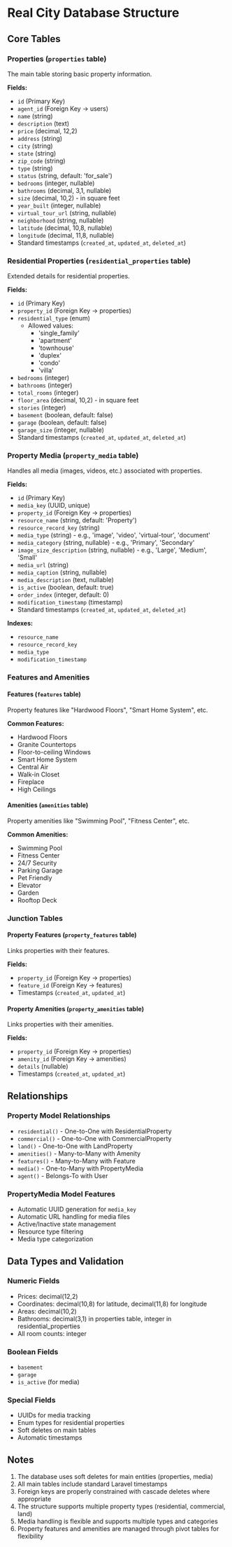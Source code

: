 # Real City Database Structure

## Core Tables

### Properties (`properties` table)
The main table storing basic property information.

**Fields:**
- `id` (Primary Key)
- `agent_id` (Foreign Key → users)
- `name` (string)
- `description` (text)
- `price` (decimal, 12,2)
- `address` (string)
- `city` (string)
- `state` (string)
- `zip_code` (string)
- `type` (string)
- `status` (string, default: 'for_sale')
- `bedrooms` (integer, nullable)
- `bathrooms` (decimal, 3,1, nullable)
- `size` (decimal, 10,2) - in square feet
- `year_built` (integer, nullable)
- `virtual_tour_url` (string, nullable)
- `neighborhood` (string, nullable)
- `latitude` (decimal, 10,8, nullable)
- `longitude` (decimal, 11,8, nullable)
- Standard timestamps (`created_at`, `updated_at`, `deleted_at`)

### Residential Properties (`residential_properties` table)
Extended details for residential properties.

**Fields:**
- `id` (Primary Key)
- `property_id` (Foreign Key → properties)
- `residential_type` (enum)
  - Allowed values: 
    - 'single_family'
    - 'apartment'
    - 'townhouse'
    - 'duplex'
    - 'condo'
    - 'villa'
- `bedrooms` (integer)
- `bathrooms` (integer)
- `total_rooms` (integer)
- `floor_area` (decimal, 10,2) - in square feet
- `stories` (integer)
- `basement` (boolean, default: false)
- `garage` (boolean, default: false)
- `garage_size` (integer, nullable)
- Standard timestamps (`created_at`, `updated_at`, `deleted_at`)

### Property Media (`property_media` table)
Handles all media (images, videos, etc.) associated with properties.

**Fields:**
- `id` (Primary Key)
- `media_key` (UUID, unique)
- `property_id` (Foreign Key → properties)
- `resource_name` (string, default: 'Property')
- `resource_record_key` (string)
- `media_type` (string) - e.g., 'image', 'video', 'virtual-tour', 'document'
- `media_category` (string, nullable) - e.g., 'Primary', 'Secondary'
- `image_size_description` (string, nullable) - e.g., 'Large', 'Medium', 'Small'
- `media_url` (string)
- `media_caption` (string, nullable)
- `media_description` (text, nullable)
- `is_active` (boolean, default: true)
- `order_index` (integer, default: 0)
- `modification_timestamp` (timestamp)
- Standard timestamps (`created_at`, `updated_at`, `deleted_at`)

**Indexes:**
- `resource_name`
- `resource_record_key`
- `media_type`
- `modification_timestamp`

### Features and Amenities

#### Features (`features` table)
Property features like "Hardwood Floors", "Smart Home System", etc.

**Common Features:**
- Hardwood Floors
- Granite Countertops
- Floor-to-ceiling Windows
- Smart Home System
- Central Air
- Walk-in Closet
- Fireplace
- High Ceilings

#### Amenities (`amenities` table)
Property amenities like "Swimming Pool", "Fitness Center", etc.

**Common Amenities:**
- Swimming Pool
- Fitness Center
- 24/7 Security
- Parking Garage
- Pet Friendly
- Elevator
- Garden
- Rooftop Deck

### Junction Tables

#### Property Features (`property_features` table)
Links properties with their features.

**Fields:**
- `property_id` (Foreign Key → properties)
- `feature_id` (Foreign Key → features)
- Timestamps (`created_at`, `updated_at`)

#### Property Amenities (`property_amenities` table)
Links properties with their amenities.

**Fields:**
- `property_id` (Foreign Key → properties)
- `amenity_id` (Foreign Key → amenities)
- `details` (nullable)
- Timestamps (`created_at`, `updated_at`)

## Relationships

### Property Model Relationships
- `residential()` - One-to-One with ResidentialProperty
- `commercial()` - One-to-One with CommercialProperty
- `land()` - One-to-One with LandProperty
- `amenities()` - Many-to-Many with Amenity
- `features()` - Many-to-Many with Feature
- `media()` - One-to-Many with PropertyMedia
- `agent()` - Belongs-To with User

### PropertyMedia Model Features
- Automatic UUID generation for `media_key`
- Automatic URL handling for media files
- Active/Inactive state management
- Resource type filtering
- Media type categorization

## Data Types and Validation

### Numeric Fields
- Prices: decimal(12,2)
- Coordinates: decimal(10,8) for latitude, decimal(11,8) for longitude
- Areas: decimal(10,2)
- Bathrooms: decimal(3,1) in properties table, integer in residential_properties
- All room counts: integer

### Boolean Fields
- `basement`
- `garage`
- `is_active` (for media)

### Special Fields
- UUIDs for media tracking
- Enum types for residential properties
- Soft deletes on main tables
- Automatic timestamps

## Notes
1. The database uses soft deletes for main entities (properties, media)
2. All main tables include standard Laravel timestamps
3. Foreign keys are properly constrained with cascade deletes where appropriate
4. The structure supports multiple property types (residential, commercial, land)
5. Media handling is flexible and supports multiple types and categories
6. Property features and amenities are managed through pivot tables for flexibility
